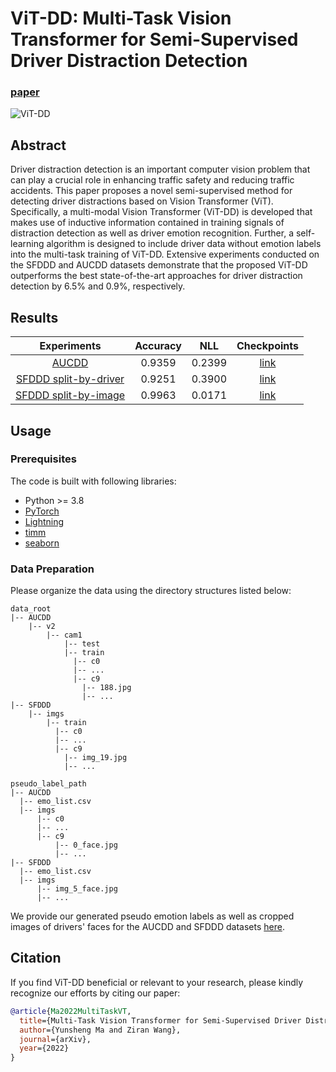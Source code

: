 # ViT-DD: Multi-Task Vision Transformer for Semi-Supervised Driver Distraction Detection

### [paper](https://arxiv.org/abs/2209.09178)

![ViT-DD](.github/vitdd.png)


## Abstract

Driver distraction detection is an important computer vision problem that can play a crucial role in enhancing traffic safety and reducing traffic accidents. This paper proposes a novel semi-supervised method for detecting driver distractions based on Vision Transformer (ViT). Specifically, a multi-modal Vision Transformer (ViT-DD) is developed that makes use of inductive information contained in training signals of distraction detection as well as driver emotion recognition. Further, a self-learning algorithm is designed to include driver data without emotion labels into the multi-task training of ViT-DD. Extensive experiments conducted on the SFDDD and AUCDD datasets demonstrate that the proposed ViT-DD outperforms the best state-of-the-art approaches for driver distraction detection by 6.5% and 0.9%, respectively. 

## Results

|                      Experiments                      | Accuracy |  NLL   |                                                            Checkpoints                                                            |
| :---------------------------------------------------: | :------: | :----: | :-------------------------------------------------------------------------------------------------------------------------------: |
|           [AUCDD](configs/vitdd_acudd.yaml)           |  0.9359  | 0.2399 |     [link](https://purdue0-my.sharepoint.com/:u:/g/personal/yunsheng_purdue_edu/EbRPfyR5QWpNjrF5jbuY5y0BXfBk4FRr0mNSYLKDMqIYYw?e=FhP7fB)      |
| [SFDDD split-by-driver](configs/vitdd_sfddd_sbd.yaml) |  0.9251  | 0.3900 | [link](https://purdue0-my.sharepoint.com/:u:/g/personal/yunsheng_purdue_edu/EVxQRFho80VBl_WtP4XKcTUBpMdMDczu-EmlNSN-lXm86Q?e=gNYfxD) |
| [SFDDD split-by-image](configs/vitdd_sfddd_sbi.yaml)  |  0.9963  | 0.0171 | [link](https://purdue0-my.sharepoint.com/:u:/g/personal/yunsheng_purdue_edu/Ea8r8Nnz3B1MgIKGjnX09T4B78bgU1x2woEok_FGbsqVnQ?e=4zNQw0) |

## Usage

### Prerequisites

The code is built with following libraries:

- Python >= 3.8
- [PyTorch](https://pytorch.org/)
- [Lightning](https://www.pytorchlightning.ai/)
- [timm](https://github.com/rwightman/pytorch-image-models)
- [seaborn](https://seaborn.pydata.org/index.html)

### Data Preparation

Please organize the data using the directory structures listed below:

```
data_root
|-- AUCDD
    |-- v2
        |-- cam1
            |-- test
            |-- train
              |-- c0
              |-- ...
              |-- c9
                |-- 188.jpg
                |-- ...
|-- SFDDD 
    |-- imgs
        |-- train
          |-- c0
          |-- ...
          |-- c9
            |-- img_19.jpg
            |-- ...
```

```
pseudo_label_path
|-- AUCDD
  |-- emo_list.csv
  |-- imgs
      |-- c0
      |-- ...
      |-- c9
          |-- 0_face.jpg
          |-- ...
|-- SFDDD
  |-- emo_list.csv
  |-- imgs
      |-- img_5_face.jpg
      |-- ...

```

We provide our generated pseudo emotion labels as well as cropped images of drivers' faces for the AUCDD and SFDDD datasets [here](https://purdue0-my.sharepoint.com/:u:/g/personal/ma801_purdue_edu/EUpgT82VdpNEir_ck5lo4hEBBOPv8ymK6sze0fhMXMKsdw?e=hFl3Cf).

## Citation

If you find ViT-DD beneficial or relevant to your research, please kindly recognize our efforts by citing our paper:

```bibtex
@article{Ma2022MultiTaskVT,
  title={Multi-Task Vision Transformer for Semi-Supervised Driver Distraction Detection},
  author={Yunsheng Ma and Ziran Wang},
  journal={arXiv},
  year={2022}
}
```
